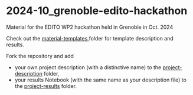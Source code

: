 # 2024-10_grenoble-edito-hackathon
Material for the EDITO WP2 hackathon held in Grenoble in Oct. 2024 

Check out the [material-templates ](material-templates) folder for template description and results.

Fork the repository and add
- your own project description (with a distinctive name) to the [project-description](project-description) folder,
- your results Notebook (with the same name as your description file) to the [project-results](project-results) folder.
